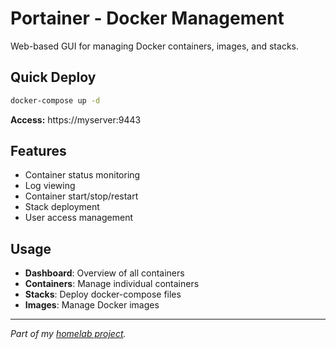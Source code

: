 # Portainer - Docker Management

Web-based GUI for managing Docker containers, images, and stacks.

## Quick Deploy
```bash
docker-compose up -d
```
**Access:** https://myserver:9443

## Features
- Container status monitoring
- Log viewing
- Container start/stop/restart
- Stack deployment
- User access management

## Usage
- **Dashboard**: Overview of all containers
- **Containers**: Manage individual containers
- **Stacks**: Deploy docker-compose files
- **Images**: Manage Docker images

---
_Part of my [homelab project](../../README.md)._
